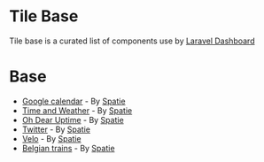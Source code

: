 # Tile Base

Tile base is a curated list of components use by [Laravel Dashboard](https://docs.spatie.be/laravel-dashboard/v1/introduction/) 


# Base
- [Google calendar](https://github.com/spatie/laravel-dashboard-calendar-tile) - By [Spatie](https://twitter.com/spatie_be)
- [Time and Weather](https://github.com/spatie/laravel-dashboard-time-weather-tile) - By [Spatie](https://twitter.com/spatie_be)
- [Oh Dear Uptime](https://github.com/spatie/laravel-dashboard-oh-dear-tile) - By [Spatie](https://twitter.com/spatie_be)
- [Twitter](https://github.com/spatie/laravel-dashboard-twitter-tile) - By [Spatie](https://twitter.com/spatie_be)
- [Velo](https://github.com/spatie/laravel-dashboard-velo-tile) - By [Spatie](https://twitter.com/spatie_be)
- [Belgian trains](https://github.com/spatie/laravel-belgian-trains-tile) - By [Spatie](https://twitter.com/spatie_be)
